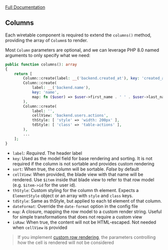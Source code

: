 [Full Documentation](./README.md)

## Columns

Each wiretable component is required to extend the `columns()` method, providing the array of `Column`s to render.

Most `Column` parameters are optional, and we can leverage PHP 8.0 named arguments to only specify what we need:

```php
public function columns(): array
{
    return [
        Column::create(label: __('backend.created_at'), key: 'created_at', sort: true, dateFormat: 'd M y H:i' ),
        Column::create(
            label: __('backend.name'), 
            key: 'name', 
            map: fn ($user) => $user->first_name . ' ' . $user->last_name
        ),
        Column::create(
            label: '',
            cellView: 'backend.users.actions',
            thStyle: [ 'style' => 'width: 200px' ],
            tdStyle: [ 'class' => 'table-actions' ],
        ),
        ...
    ];
}
```

- `label`: *Required*. The header label
- `key`: Used as the model field for base rendering and sorting. It is not required if the column is not sortable and
  provides custom rendering
- `sort`: When true, the column will be sortable. *False* by default
- `cellView`: When provided, the blade view with that name will be rendered. Use `$item` inside that blade view to refer
  to that row model (e.g. `$item->id` for the user id).
- `thStyle`: Custom styling for the column th element. Expects a `ElementStyle` object or an array with `style`
  and `class` keys.
- `tdStyle`: Same as thStyle, but applied to each td element of that column.
- `dateFormat`: Override the `date-format` option in the config file
- `map`: A closure, mapping the row model to a custom render string. Useful for simple transformations that does not
  require a custom view
- `isRaw`: When true, the content will not be HTML-escaped. Not needed when `cellView` is provided

> If you implement [custom row rendering](./Row.md), the parameters controlling how the cell is rendered will not be
> considered
